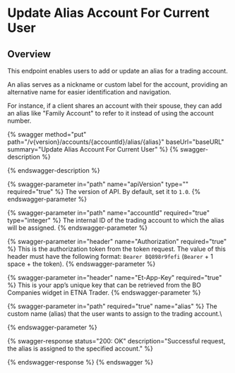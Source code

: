 # Update Alias Account For Current User

## Overview

This endpoint enables users to add or update an alias for a trading account.&#x20;

An alias serves as a nickname or custom label for the account, providing an alternative name for easier identification and navigation.&#x20;

For instance, if a client shares an account with their spouse, they can add an alias like "Family Account" to refer to it instead of using the account number.

{% swagger method="put" path="/v{version}/accounts/{accountId}/alias/{alias}" baseUrl="baseURL" summary="Update Alias Account For Current User" %}
{% swagger-description %}

{% endswagger-description %}

{% swagger-parameter in="path" name="apiVersion" type="" required="true" %}
The version of API. By default, set it to `1.0`.
{% endswagger-parameter %}

{% swagger-parameter in="path" name="accountId" required="true" type="integer" %}
The internal ID of the trading account to which the alias will be assigned.
{% endswagger-parameter %}

{% swagger-parameter in="header" name="Authorization" required="true" %}
This is the authorization token from the token request. The value of this header must have the following format: `Bearer BQ898r9fefi` (`Bearer` + 1 space + the token).
{% endswagger-parameter %}

{% swagger-parameter in="header" name="Et-App-Key" required="true" %}
This is your app’s unique key that can be retrieved from the BO Companies widget in ETNA Trader.
{% endswagger-parameter %}

{% swagger-parameter in="path" required="true" name="alias" %}
The custom name (alias) that the user wants to assign to the trading account.\

{% endswagger-parameter %}

{% swagger-response status="200: OK" description="Successful request, the alias is assigned to the specified account." %}

{% endswagger-response %}
{% endswagger %}
